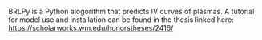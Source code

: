 BRLPy is a Python alogorithm that predicts IV curves of plasmas. A tutorial for model use and installation can be found in the thesis linked here:
https://scholarworks.wm.edu/honorstheses/2416/
